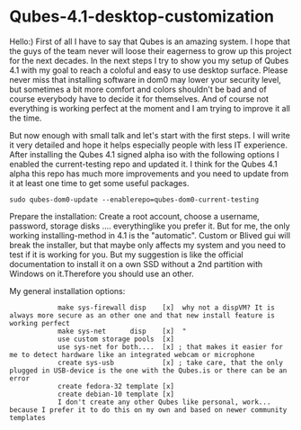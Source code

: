 # Qubes-4.1-desktop-customization
Hello:)
First of all I have to say that Qubes is an amazing system. I hope that the guys of the team never will loose their eagerness to grow up this project for the next decades.
In the next steps I try to show you my setup of Qubes 4.1 with my goal to reach a coloful and easy to use desktop surface. Please never miss that installing software in dom0 may lower your security level, but sometimes a bit more comfort and colors shouldn't be bad and of course everybody have to decide it for themselves. And of course not everything is working perfect at the moment and I am trying to improve it all the time.

But now enough with small talk and let's start with the first steps. I will write it very detailed and hope it helps especially people with less IT experience.
After installing the Qubes 4.1 signed alpha iso with the following options I enabled the current-testing repo and updated it. I think for the Qubes 4.1 alpha this repo has much more improvements and you need to update from it at least one time to get some useful packages.
            
    sudo qubes-dom0-update --enablerepo=qubes-dom0-current-testing

   Prepare the installation: 
   Create a root account, choose a username, password, storage disks .... everythinglike you prefer it.
   But for me, the only working installing-method in 4.1 is the "automatic". 
   Custom or Blived gui will break the installer, but that maybe only affects my system and you need to test if it is working for you. 
   But my suggestion is like the official documentation to install it on a own SSD without a 2nd partition with Windows on it.Therefore you should use an other.
   
My general installation options:

                make sys-firewall disp    [x]  why not a dispVM? It is always more secure as an other one and that new install feature is working perfect
                make sys-net      disp    [x]  "
                use custom storage pools  [x]  
                use sys-net for both....  [x] ; that makes it easier for me to detect hardware like an integrated webcam or microphone
                create sys-usb            [x] ; take care, that the only plugged in USB-device is the one with the Qubes.is or there can be an error
                create fedora-32 template [x]
                create debian-10 template [x]
                I don't create any other Qubes like personal, work... because I prefer it to do this on my own and based on newer community templates
                         

                         
                         
                         
                        

